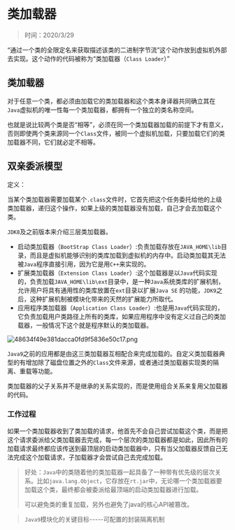 # 类加载器

> 时间：2020/3/29

“通过一个类的全限定名来获取描述该类的二进制字节流”这个动作放到虚拟机外部去实现。这个动作的代码被称为“类加载器（`Class Loader`）”

## 类加载器

对于任意一个类，都必须由加载它的类加载器和这个类本身译器共同确立其在`Java`虚拟机的唯一性每一个类加载器，都拥有一个独立的类名称空间。

也就是说比较两个类是否“相等”，必须在同一个类加载器加载的前提下才有意义，否则即使两个类来源同一个`Class`文件，被同一个虚拟机加载，只要加载它们的类加载器不同，它们就必定不相等。

## 双亲委派模型

定义：

当某个类加载器需要加载某个`.class`文件时，它首先把这个任务委托给他的上级类加载器，递归这个操作，如果上级的类加载器没有加载，自己才会去加载这个类。

`JDK8`及之前版本来介绍三层类加载器。

* 启动类加载器（`BootStrap Class Loader`）:负责加载存放在`JAVA_HOME\lib`目录，而且是虚拟机能够识别的类库加载到虚拟机的内存中。启动类加载其无法被`Java`程序直接引用，因为它是用`C++`来实现的。
* 扩展类加载器（`Extension Class Loader`）:这个加载器是以`Java`代码实现的，负责加载`JAVA_HOME\lib\ext`目录中，是一种`Java`系统类库的扩展机制，允许用户将具有通用性的类库放置在`ext`目录以扩展`Java SE` 的功能，`JDK9`之后，这种扩展机制被模块化带来的天然的扩展能力所取代。
* 应用程序类加载器（`Application Class Loader`）:也是用`Java`代码实现的，它负责加载用户类路径上所有的类库，如果应用程序中没有定义过自己的类加载器，一般情况下这个就是程序默认的类加载器。

![48634f49e381dacca0fd9f5836e50c17.png](http://www.qxnekoo.cn:8888/images/2020/03/19/48634f49e381dacca0fd9f5836e50c17.png)

`Java9`之前的应用都是由这三类加载器互相配合来完成加载的。自定义类加载器典型的有增加除了磁盘位置之外的`Class`文件来源，或者通过类加载器实现类的隔离、重载等功能。

类加载器的父子关系并不是继承的关系实现的，而是使用组合关系来复用父加载器的代码。

### 工作过程

如果一个类加载器收到了类加载的请求，他首先不会自己尝试加载这个类，而是把这个请求委派给父类加载器去完成，每一个层次的类加载器都是如此，因此所有的加载请求最终都应该传送到最顶层的启动类加载器中，只有当父加载器反馈自己无法完成这个加载请求，子加载器才会尝试自己去完成加载。

> 好处：`Java`中的类随着他的类加载器一起具备了一种带有优先级的层次关系。比如`java.lang.Object`，它存放在`rt.jar`中，无论哪一个类加载器要加载这个类，最终都会被委派给最顶端的启动类加载器进行加载。
>
> 可以避免类的重复加载，另外也避免了java的核心API被篡改。





> `Java9`模块化的关键目标-----可配置的封装隔离机制